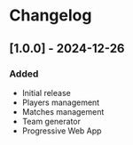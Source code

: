 # Changelog

## [1.0.0] - 2024-12-26

### Added

- Initial release
- Players management
- Matches management
- Team generator
- Progressive Web App
